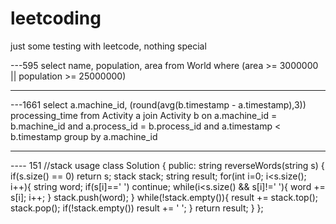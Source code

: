 # leetcoding
just some testing with leetcode, nothing special

---595
select name, population, area from World 
where (area >= 3000000 || population >= 25000000)

------------------
---1661
select a.machine_id, (round(avg(b.timestamp - a.timestamp),3)) processing_time from Activity a
join Activity b
on a.machine_id = b.machine_id
and a.process_id = b.process_id
and a.timestamp < b.timestamp
group by a.machine_id

----------------------
---- 151
//stack usage
class Solution {
public:
    string reverseWords(string s) {
        if(s.size() == 0) return s;
        stack<string> stack;
        string result;
        for(int i=0; i<s.size(); i++){
            string word;
            if(s[i]==' ') continue;
            while(i<s.size() && s[i]!=' '){
                word += s[i];
                i++;
            }
            stack.push(word);
        }
        while(!stack.empty()){
            result += stack.top();
            stack.pop();
            if(!stack.empty()) result += ' ';
        }
        return result;
    }
};


